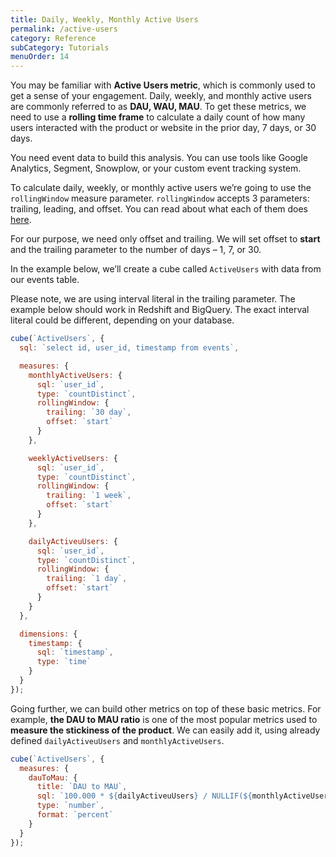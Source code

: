 ```yaml
---
title: Daily, Weekly, Monthly Active Users
permalink: /active-users
category: Reference
subCategory: Tutorials
menuOrder: 14
---
```

You may be familiar with <b>Active Users metric</b>, which is commonly used to get a sense of your engagement. 
Daily, weekly, and monthly active users are commonly referred to as <b>DAU, WAU, MAU</b>. To get these metrics, we need to use a <b>rolling time frame</b> 
to calculate a daily count of how many users interacted with the product or website in the prior day, 7 days, or 30 days.

You need event data to build this analysis. You can use tools like Google Analytics, Segment, Snowplow, or your custom event tracking system.

To calculate daily, weekly, or monthly active users we’re going to use the `rollingWindow` measure parameter. 
`rollingWindow` accepts 3 parameters: trailing, leading, and offset. You can read about what each of them does [here](/measures#parameters-rolling-window). 

For our purpose, we need only offset and trailing. We will set offset to <b>start</b> and the trailing parameter to the number of days – 1, 7, or 30.

In the example below, we’ll create a cube called `ActiveUsers` with data from our events table.

<div class="block help-block">Please note, we are using interval literal in the trailing parameter. 
The example below should work in Redshift and BigQuery. The exact interval literal could be different, depending on your database.
</div>

```javascript
cube(`ActiveUsers`, {
  sql: `select id, user_id, timestamp from events`,

  measures: {
    monthlyActiveUsers: {
      sql: `user_id`,
      type: `countDistinct`,
      rollingWindow: {
        trailing: `30 day`,
        offset: `start`
      }
    },

    weeklyActiveUsers: {
      sql: `user_id`,
      type: `countDistinct`,
      rollingWindow: {
        trailing: `1 week`,
        offset: `start`
      }
    },

    dailyActiveuUsers: {
      sql: `user_id`,
      type: `countDistinct`,
      rollingWindow: {
        trailing: `1 day`,
        offset: `start`
      }
    }
  },

  dimensions: {
    timestamp: {
      sql: `timestamp`,
      type: `time`
    }
  }
});
```

Going further, we can build other metrics on top of these basic metrics. 
For example, <b>the DAU to MAU ratio</b> is one of the most popular metrics used to <b>measure the stickiness of the product</b>. 
We can easily add it, using already defined `dailyActiveuUsers` and `monthlyActiveUsers`.

```javascript
cube(`ActiveUsers`, {
  measures: {
    dauToMau: {
      title: `DAU to MAU`,
      sql: `100.000 * ${dailyActiveuUsers} / NULLIF(${monthlyActiveUsers}, 0)`,
      type: `number`,
      format: `percent`
    }
  }
});
```